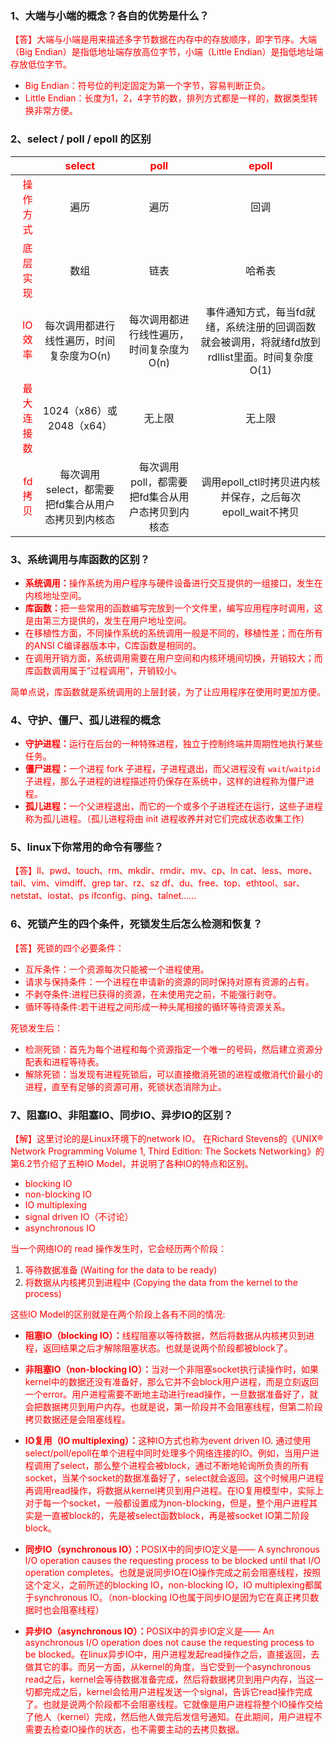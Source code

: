 ### 1、大端与小端的概念？各自的优势是什么？

<font color=red>【答】大端与小端是用来描述多字节数据在内存中的存放顺序，即字节序。大端（Big Endian）是指低地址端存放高位字节，小端（Little Endian）是指低地址端存放低位字节。</font>

* <font color=red>Big Endian：符号位的判定固定为第一个字节，容易判断正负。</font>
* <font color=red>Little Endian：长度为1，2，4字节的数，排列方式都是一样的，数据类型转换非常方便。</font>

### 2、select / poll / epoll 的区别

|   | <font color=red>select</font> | <font color=red>poll</font>    | <font color=red>epoll</font>  |
|-------:|:---:|:---------:|:-------:|
| <font color=red>操作方式</font>  | 遍历 | 遍历     | 回调 |
| <font color=red>底层实现</font> |  数组 | 链表      | 哈希表   |
| <font color=red>IO效率</font>  | 每次调用都进行线性遍历，时间复杂度为O(n)   | 每次调用都进行线性遍历，时间复杂度为O(n) | 事件通知方式，每当fd就绪，系统注册的回调函数就会被调用，将就绪fd放到rdllist里面。时间复杂度O(1)  |
| <font color=red>最大连接数</font> |    1024（x86）或 2048（x64）  |       无上限   |    无上限    |
| <font color=red>fd拷贝</font> |  每次调用select，都需要把fd集合从用户态拷贝到内核态   |   每次调用poll，都需要把fd集合从用户态拷贝到内核态      |  调用epoll_ctl时拷贝进内核并保存，之后每次epoll_wait不拷贝  |

### 3、系统调用与库函数的区别？

* <font color=red><b>系统调用：</b>操作系统为用户程序与硬件设备进行交互提供的一组接口，发生在内核地址空间。</font>
* <font color=red><b>库函数：</b>把一些常用的函数编写完放到一个文件里，编写应用程序时调用，这是由第三方提供的，发生在用户地址空间。</font>
* <font color=red>在移植性方面，不同操作系统的系统调用一般是不同的，移植性差；而在所有的ANSI C编译器版本中，C库函数是相同的。</font>
* <font color=red>在调用开销方面，系统调用需要在用户空间和内核环境间切换，开销较大；而库函数调用属于“过程调用”，开销较小。</font>

<font color=red>简单点说，库函数就是系统调用的上层封装，为了让应用程序在使用时更加方便。</font>

### 4、守护、僵尸、孤儿进程的概念

* <font color=red><b>守护进程：</b>运行在后台的一种特殊进程，独立于控制终端并周期性地执行某些任务。</font>
* <font color=red><b>僵尸进程：</b>一个进程 fork 子进程，子进程退出，而父进程没有 `wait`/`waitpid`子进程，那么子进程的进程描述符仍保存在系统中，这样的进程称为僵尸进程。</font>
* <font color=red><b>孤儿进程：</b>一个父进程退出，而它的一个或多个子进程还在运行，这些子进程称为孤儿进程。（孤儿进程将由 init 进程收养并对它们完成状态收集工作）</font>

### 5、linux下你常用的命令有哪些？

<font color=red>【答】ll、pwd、touch、rm、mkdir、rmdir、mv、cp、ln
cat、less、more、tail、vim、vimdiff、grep
tar、rz、sz
df、du、free、top、ethtool、sar、netstat、iostat、ps
ifconfig、ping、talnet……</font>

### 6、死锁产生的四个条件，死锁发生后怎么检测和恢复？

<font color=red>【答】死锁的四个必要条件：</font>

* <font color=red>互斥条件：一个资源每次只能被一个进程使用。</font>
* <font color=red>请求与保持条件：一个进程在申请新的资源的同时保持对原有资源的占有。</font>
* <font color=red>不剥夺条件:进程已获得的资源，在未使用完之前，不能强行剥夺。</font>
* <font color=red>循环等待条件:若干进程之间形成一种头尾相接的循环等待资源关系。</font>

<font color=red>死锁发生后：</font>

* <font color=red>检测死锁：首先为每个进程和每个资源指定一个唯一的号码，然后建立资源分配表和进程等待表。</font>
* <font color=red>解除死锁：当发现有进程死锁后，可以直接撤消死锁的进程或撤消代价最小的进程，直至有足够的资源可用，死锁状态消除为止。</font>

### 7、阻塞IO、非阻塞IO、同步IO、异步IO的区别？

<font color=red>【解】这里讨论的是Linux环境下的network IO。
在Richard Stevens的《UNIX® Network Programming Volume 1, Third Edition: The Sockets Networking》的第6.2节介绍了五种IO Model，并说明了各种IO的特点和区别。</font>

* <font color=red>blocking IO</font>
* <font color=red>non-blocking IO</font>
* <font color=red>IO multiplexing</font>
* <font color=red>signal driven IO（不讨论）</font>
* <font color=red>asynchronous IO</font>

<font color=red>当一个网络IO的 read 操作发生时，它会经历两个阶段：</font>

1. <font color=red>等待数据准备 (Waiting for the data to be ready)</font>
2. <font color=red>将数据从内核拷贝到进程中 (Copying the data from the kernel to the process)</font>

<font color=red>这些IO Model的区别就是在两个阶段上各有不同的情况:</font>

* <font color=red><b>阻塞IO（blocking IO）：</b>线程阻塞以等待数据，然后将数据从内核拷贝到进程，返回结果之后才解除阻塞状态。也就是说两个阶段都被block了。</font>


* <font color=red><b>非阻塞IO（non-blocking IO）：</b>当对一个非阻塞socket执行读操作时，如果kernel中的数据还没有准备好，那么它并不会block用户进程，而是立刻返回一个error。用户进程需要不断地主动进行read操作，一旦数据准备好了，就会把数据拷贝到用户内存。也就是说，第一阶段并不会阻塞线程，但第二阶段拷贝数据还是会阻塞线程。</font>


* <font color=red><b>IO复用（IO multiplexing）：</b>这种IO方式也称为event driven IO. 通过使用select/poll/epoll在单个进程中同时处理多个网络连接的IO。例如，当用户进程调用了select，那么整个进程会被block，通过不断地轮询所负责的所有socket，当某个socket的数据准备好了，select就会返回。这个时候用户进程再调用read操作，将数据从kernel拷贝到用户进程。在IO复用模型中，实际上对于每一个socket，一般都设置成为non-blocking，但是，整个用户进程其实是一直被block的，先是被select函数block，再是被socket IO第二阶段block。</font>


* <font color=red><b>同步IO（synchronous IO）：</b>POSIX中的同步IO定义是—— A synchronous I/O operation causes the requesting process to be blocked until that I/O operation completes。也就是说同步IO在IO操作完成之前会阻塞线程，按照这个定义，之前所述的blocking IO，non-blocking IO，IO multiplexing都属于synchronous IO。（non-blocking IO也属于同步IO是因为它在真正拷贝数据时也会阻塞线程）</font>


* <font color=red><b>异步IO（asynchronous IO）：</b>POSIX中的异步IO定义是—— An asynchronous I/O operation does not cause the requesting process to be blocked。在linux异步IO中，用户进程发起read操作之后，直接返回，去做其它的事。而另一方面，从kernel的角度，当它受到一个asynchronous read之后，kernel会等待数据准备完成，然后将数据拷贝到用户内存，当这一切都完成之后，kernel会给用户进程发送一个signal，告诉它read操作完成了。也就是说两个阶段都不会阻塞线程。它就像是用户进程将整个IO操作交给了他人（kernel）完成，然后他人做完后发信号通知。在此期间，用户进程不需要去检查IO操作的状态，也不需要主动的去拷贝数据。</font>


